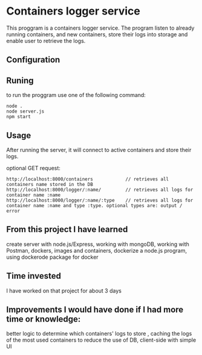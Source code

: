# Containers logger service
This proggram is a containers logger service. 
The program listen to already running containers, and new containers,
store their logs into storage and enable user to retrieve the logs.

## Configuration

## Runing
to run the proggram use one of the following command:
```
node . 
node server.js 
npm start
```

## Usage
After running the server, it will connect to active containers and store their logs.

optional GET request:
```
http://localhost:8000/containers            // retrieves all containers name stored in the DB
http://localhost:8000/logger/:name/         // retrieves all logs for container name :name
http://localhost:8000/logger/:name/:type    // retrieves all logs for container name :name and type :type. optional types are: output / error
```
## From this project I have learned
create server with node.js/Express,
working with mongoDB,
working with Postman,
dockers, images and containers,
dockerize a node.js program,
using dockerode package for docker

## Time invested
I have worked on that project for about 3 days

## Improvements I would have done if I had more time or knowledge:
better logic to determine which containers' logs to store ,
caching the logs of the most used containers to reduce the use of DB,
client-side with simple UI
